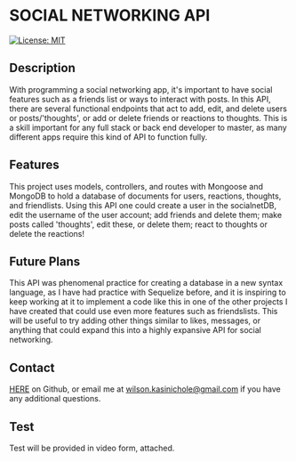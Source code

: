 # SOCIAL NETWORKING API
[![License: MIT](https://img.shields.io/badge/License-MIT-yellow.svg)](https://opensource.org/licenses/MIT)


## Description
With programming a social networking app, it's important to have social features such as a friends list or ways to interact with posts. In this API, there are several functional endpoints that act to add, edit, and delete users or posts/'thoughts', or add or delete friends or reactions to thoughts. This is a skill important for any full stack or back end developer to master, as many different apps require this kind of API to function fully.

## Features

This project uses models, controllers, and routes with Mongoose and MongoDB to hold a database of documents for users, reactions, thoughts, and friendlists. Using this API one could create a user in the socialnetDB, edit the username of the user account; add friends and delete them; make posts called 'thoughts', edit these, or delete them; react to thoughts or delete the reactions!


## Future Plans

This API was phenomenal practice for creating a database in a new syntax language, as I have had practice with Sequelize before, and it is inspiring to keep working at it to implement a code like this in one of the other projects I have created that could use even more features such as friendslists. This will be useful to try adding other things similar to likes, messages, or anything that could expand this into a highly expansive API for social networking.

## Contact 

[HERE](https://github.com/KC-Nick) on Github, or email me at wilson.kasinichole@gmail.com if you have any additional questions.

## Test

Test will be provided in video form, attached.